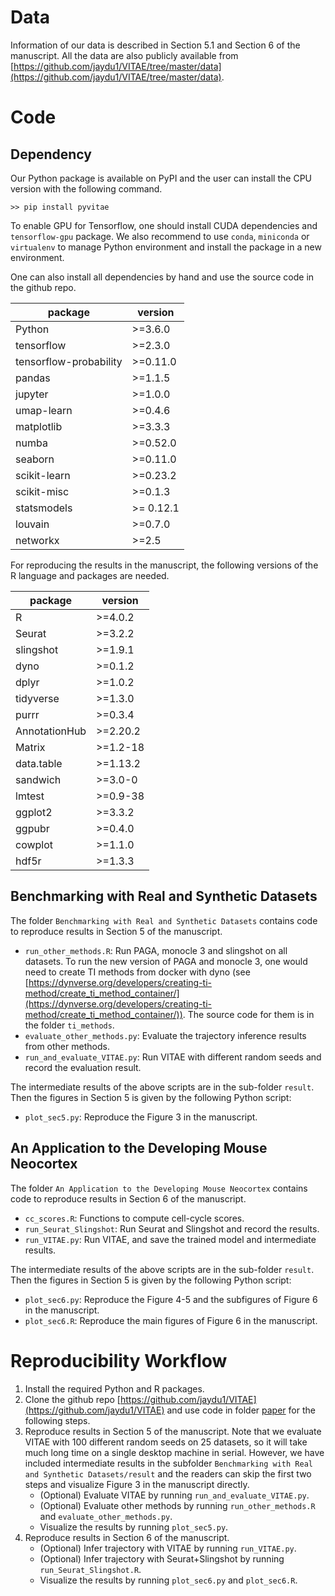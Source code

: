 

# Data

Information of our data is described in Section 5.1 and Section 6 of the manuscript. All the data are also publicly available from [https://github.com/jaydu1/VITAE/tree/master/data](https://github.com/jaydu1/VITAE/tree/master/data).

# Code

## Dependency

Our Python package is available on PyPI and the user can install the CPU version with the following command. 

```
>> pip install pyvitae
```

To enable GPU for Tensorflow, one should install CUDA dependencies and `tensorflow-gpu` package. We also recommend to use `conda`, `miniconda` or `virtualenv` to manage Python environment and install the package in a new environment.


One can also install all dependencies by hand and use the source code in the github repo.

package|version
---|---
Python|>=3.6.0
tensorflow| >=2.3.0 
tensorflow-probability| >=0.11.0
pandas| >=1.1.5
jupyter| >=1.0.0
umap-learn| >=0.4.6
matplotlib |>=3.3.3 
numba| >=0.52.0
seaborn |>=0.11.0
scikit-learn |>=0.23.2
scikit-misc| >=0.1.3
statsmodels | >= 0.12.1
louvain| >=0.7.0
networkx| >=2.5

For reproducing the results in the manuscript, the following versions of the R language and packages are needed.

package|version
---|---
R|>=4.0.2
Seurat | >=3.2.2
slingshot | >=1.9.1
dyno | >=0.1.2
dplyr | >=1.0.2
tidyverse | >=1.3.0
purrr | >=0.3.4
AnnotationHub | >=2.20.2
Matrix | >=1.2-18
data.table | >=1.13.2
sandwich | >=3.0-0
lmtest | >=0.9-38
ggplot2 | >=3.3.2
ggpubr | >=0.4.0
cowplot | >=1.1.0
hdf5r | >=1.3.3

## Benchmarking with Real and Synthetic Datasets
The folder `Benchmarking with Real and Synthetic Datasets` contains code to reproduce results in Section 5 of the manuscript.

- `run_other_methods.R`: Run PAGA, monocle 3 and slingshot on all datasets. To run the new version of PAGA and monocle 3, one would need to create TI methods from docker with dyno (see [https://dynverse.org/developers/creating-ti-method/create_ti_method_container/](https://dynverse.org/developers/creating-ti-method/create_ti_method_container/)). The source code for them is in the folder `ti_methods`.
- `evaluate_other_methods.py`: Evaluate the trajectory inference results from other methods.
- `run_and_evaluate_VITAE.py`: Run VITAE with different random seeds and record the evaluation result.

The intermediate results of the above scripts are in the sub-folder `result`. Then the figures in Section 5 is given by the following Python script:

- `plot_sec5.py`: Reproduce the Figure 3 in the manuscript.

## An Application to the Developing Mouse Neocortex
The folder `An Application to the Developing Mouse Neocortex` contains code to reproduce results in Section 6 of the manuscript.

- `cc_scores.R`: Functions to compute cell-cycle scores.
- `run_Seurat_Slingshot`: Run Seurat and Slingshot and record the results.
- `run_VITAE.py`: Run VITAE, and save the trained model and intermediate results.

The intermediate results of the above scripts are in the sub-folder `result`. Then the figures in Section 5 is given by the following Python script:

- `plot_sec6.py`: Reproduce the Figure 4-5 and the subfigures of Figure 6 in the manuscript.
- `plot_sec6.R`: Reproduce the main figures of Figure 6 in the manuscript.

# Reproducibility Workflow

1. Install the required Python and R packages.
2. Clone the github repo [https://github.com/jaydu1/VITAE](https://github.com/jaydu1/VITAE) and use code in folder [paper](https://github.com/jaydu1/VITAE/tree/master/paper) for the following steps. 
3. Reproduce results in Section 5 of the manuscript. Note that we evaluate VITAE with 100 different random seeds on 25 datasets, so it will take much long time on a single desktop machine in serial. However, we have included intermediate results in the subfolder `Benchmarking with Real and Synthetic Datasets/result` and the readers can skip the first two steps and visualize Figure 3 in the manuscript directly.
	- (Optional) Evaluate VITAE by running `run_and_evaluate_VITAE.py`. 
	- (Optional) Evaluate other methods by running `run_other_methods.R` and `evaluate_other_methods.py`.
	- Visualize the results by running `plot_sec5.py`.
4. Reproduce results in Section 6 of the manuscript. 
	- (Optional) Infer trajectory with VITAE by running `run_VITAE.py`.
	- (Optional) Infer trajectory with Seurat+Slingshot by running `run_Seurat_Slingshot.R`.
	- Visualize the results by running `plot_sec6.py` and `plot_sec6.R`.